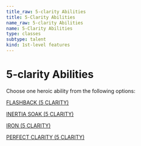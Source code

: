 ```yaml
---
title_raw: 5-clarity Abilities
title: 5-Clarity Abilities
name_raw: 5-clarity Abilities
name: 5-Clarity Abilities
type: classes
subtype: talent
kind: 1st-level features
---
```


# 5-clarity Abilities

Choose one heroic ability from the following options:

[FLASHBACK (5 CLARITY)](./Flashback.md)

[INERTIA SOAK (5 CLARITY)](./Inertia%20Soak.md)

[IRON (5 CLARITY)](./Iron.md)

[PERFECT CLARITY (5 CLARITY)](./Perfect%20Clarity.md)
